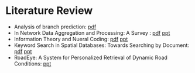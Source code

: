 # Literature Review

- Analysis of branch prediction: [pdf](./finalArch.pdf)
- In Network Data Aggregation and Processing: A Survey : [pdf](./TP_WSN2017_Group_04.pdf) [ppt](/.TP_WSN2017_Group_04.pptx)
- Information Theory and Nueral Coding: [pdf](./IT_and_nueral_coding_prasanna_vedant_paper.pdf) [ppt](./Information_theory_and_neural_coding_prasanna_vedant.pdf)
- Keyword Search in Spatial Databases: Towards Searching by Document: [pdf](./Atish_Prasanna_Vedant_mCK.pdf) [ppt](./Atish_Prasanna_Vedant_mCk.pptx)
- RoadEye: A System for Personalized Retrieval of Dynamic Road Conditions: [ppt](./Atish_Prasanna_Vedant_RoadEye.pptx) 

